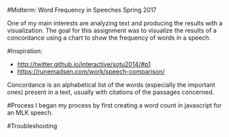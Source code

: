 #Midterm: Word Frequency in Speeches
Spring 2017

One of my main interests are analyzing text and producing the results with a visualization. The goal for this assignment was to visualize the results of a concordance using a chart to show the frequency of words in a speech.

#Inspiration:
* http://twitter.github.io/interactive/sotu2014/#p1
* https://runemadsen.com/work/speech-comparison/

Concordance is an alphabetical list of the words (especially the important ones) present in a text, usually with citations of the passages concerned.

#Process
I began my process by first creating a word count in javascript for an MLK speech.

#Troubleshooting



